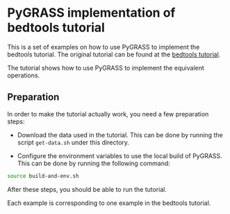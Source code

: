 # PyGRASS implementation of bedtools tutorial

This is a set of examples on how to use PyGRASS to implement the bedtools tutorial.
The original tutorial can be found at the [bedtools tutorial](http://quinlanlab.org/tutorials/bedtools/bedtools.html).

The tutorial shows how to use PyGRASS to implement the equivalent operations.

## Preparation

In order to make the tutorial actually work, you need a few preparation steps:

- Download the data used in the tutorial. This can be done by running the script `get-data.sh` under this directory.

- Configure the environment variables to use the local build of PyGRASS. This can be done by running the following command:

```bash
source build-and-env.sh
```

After these steps, you should be able to run the tutorial.

Each example is corresponding to one example in the bedtools tutorial.